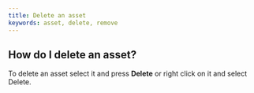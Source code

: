 ```yaml
---
title: Delete an asset
keywords: asset, delete, remove
---
```


## How do I delete an asset?

To delete an asset select it and press **Delete** or right click on it and select Delete.

